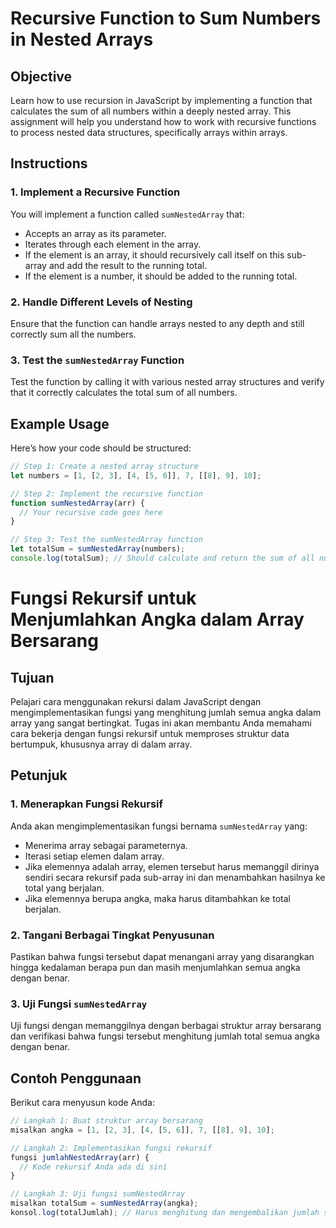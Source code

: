 # Recursive Function to Sum Numbers in Nested Arrays

## Objective

Learn how to use recursion in JavaScript by implementing a function that calculates the sum of all numbers within a deeply nested array. This assignment will help you understand how to work with recursive functions to process nested data structures, specifically arrays within arrays.

## Instructions

### 1. Implement a Recursive Function

You will implement a function called `sumNestedArray` that:

- Accepts an array as its parameter.
- Iterates through each element in the array.
- If the element is an array, it should recursively call itself on this sub-array and add the result to the running total.
- If the element is a number, it should be added to the running total.

### 2. Handle Different Levels of Nesting

Ensure that the function can handle arrays nested to any depth and still correctly sum all the numbers.

### 3. Test the `sumNestedArray` Function

Test the function by calling it with various nested array structures and verify that it correctly calculates the total sum of all numbers.

## Example Usage

Here’s how your code should be structured:

```javascript
// Step 1: Create a nested array structure
let numbers = [1, [2, 3], [4, [5, 6]], 7, [[8], 9], 10];

// Step 2: Implement the recursive function
function sumNestedArray(arr) {
  // Your recursive code goes here
}

// Step 3: Test the sumNestedArray function
let totalSum = sumNestedArray(numbers);
console.log(totalSum); // Should calculate and return the sum of all numbers
```

# Fungsi Rekursif untuk Menjumlahkan Angka dalam Array Bersarang

## Tujuan

Pelajari cara menggunakan rekursi dalam JavaScript dengan mengimplementasikan fungsi yang menghitung jumlah semua angka dalam array yang sangat bertingkat. Tugas ini akan membantu Anda memahami cara bekerja dengan fungsi rekursif untuk memproses struktur data bertumpuk, khususnya array di dalam array.

## Petunjuk

### 1. Menerapkan Fungsi Rekursif

Anda akan mengimplementasikan fungsi bernama `sumNestedArray` yang:

- Menerima array sebagai parameternya.
- Iterasi setiap elemen dalam array.
- Jika elemennya adalah array, elemen tersebut harus memanggil dirinya sendiri secara rekursif pada sub-array ini dan menambahkan hasilnya ke total yang berjalan.
- Jika elemennya berupa angka, maka harus ditambahkan ke total berjalan.

### 2. Tangani Berbagai Tingkat Penyusunan

Pastikan bahwa fungsi tersebut dapat menangani array yang disarangkan hingga kedalaman berapa pun dan masih menjumlahkan semua angka dengan benar.

### 3. Uji Fungsi `sumNestedArray`

Uji fungsi dengan memanggilnya dengan berbagai struktur array bersarang dan verifikasi bahwa fungsi tersebut menghitung jumlah total semua angka dengan benar.

## Contoh Penggunaan

Berikut cara menyusun kode Anda:

```javascript
// Langkah 1: Buat struktur array bersarang
misalkan angka = [1, [2, 3], [4, [5, 6]], 7, [[8], 9], 10];

// Langkah 2: Implementasikan fungsi rekursif
fungsi jumlahNestedArray(arr) {
  // Kode rekursif Anda ada di sini
}

// Langkah 3: Uji fungsi sumNestedArray
misalkan totalSum = sumNestedArray(angka);
konsol.log(totalJumlah); // Harus menghitung dan mengembalikan jumlah semua angka
```
